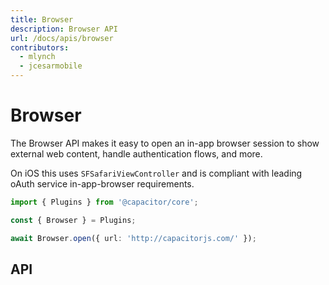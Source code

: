 ```yaml
---
title: Browser
description: Browser API
url: /docs/apis/browser 
contributors:
  - mlynch
  - jcesarmobile
---
```


<plugin-platforms platforms="pwa,ios,android"></plugin-platforms>

# Browser

<plugin-api name="browser" index="true"></plugin-api>

The Browser API makes it easy to open an in-app browser session to show external web content,
handle authentication flows, and more.

On iOS this uses `SFSafariViewController` and is compliant with leading oAuth service in-app-browser requirements.

```typescript
import { Plugins } from '@capacitor/core';

const { Browser } = Plugins;

await Browser.open({ url: 'http://capacitorjs.com/' });
```

## API

<plugin-api name="browser"></plugin-api>
